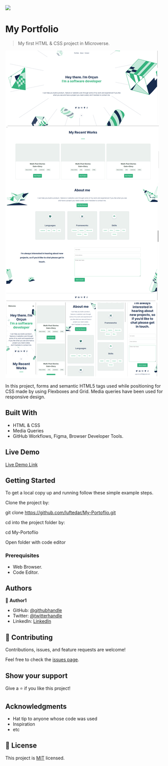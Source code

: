 ![](https://img.shields.io/badge/Microverse-blueviolet)

# My Portfolio

> My first HTML & CSS project in Microverse.

![screenshot](./app_screenshot.png)

In this project, forms and semantic HTML5 tags used while positioning for CSS made by using Flexboxes and Grid. Media queries have been used for responsive design.

## Built With

- HTML & CSS
- Media Queries
- GitHub Workflows, Figma, Browser Developer Tools.

## Live Demo

[Live Demo Link](https://raw.githack.com/luftedar/My-Portoflio/desktop-version/index.html)


## Getting Started

To get a local copy up and running follow these simple example steps.

Clone the project by:

git clone https://github.com/luftedar/My-Portoflio.git

cd into the project folder by:

cd My-Portoflio

Open folder with code editor


### Prerequisites

- Web Browser.
- Code Editor.

## Authors

👤 **Author1**

- GitHub: [@githubhandle](https://github.com/luftedar)
- Twitter: [@twitterhandle](https://twitter.com/OrcunUgur2)
- LinkedIn: [LinkedIn](https://www.linkedin.com/in/or%C3%A7un-u%C4%9Fur-089148181/)


## 🤝 Contributing

Contributions, issues, and feature requests are welcome!

Feel free to check the [issues page](../../issues/).

## Show your support

Give a ⭐️ if you like this project!

## Acknowledgments

- Hat tip to anyone whose code was used
- Inspiration
- etc

## 📝 License

This project is [MIT](./MIT.md) licensed.

